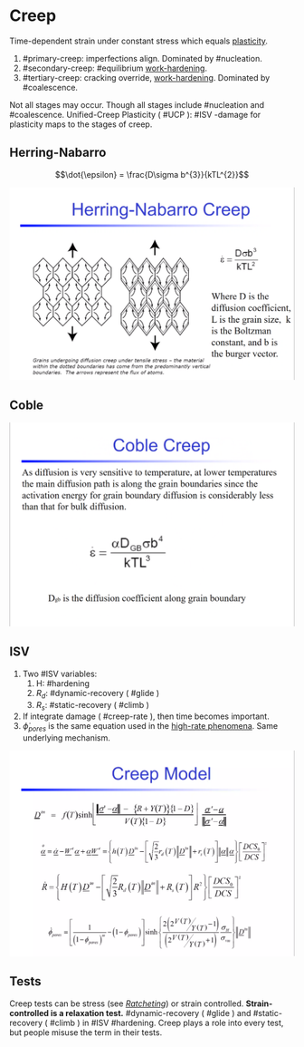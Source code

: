 # Creep

Time-dependent strain under constant stress which equals [plasticity](../engr-839-001-mechanical-metallurgy/plasticity.md).
1. #primary-creep: imperfections align. Dominated by #nucleation.
2. #secondary-creep: #equilibrium [work-hardening](deformation-and-work-hardening.md).
3. #tertiary-creep: cracking override, [work-hardening](deformation-and-work-hardening.md). Dominated by #coalescence.

Not all stages may occur.
Though all stages include #nucleation and #coalescence.
Unified-Creep Plasticity ( #UCP ): #ISV -damage for plasticity maps to the stages of creep.

## Herring-Nabarro
$$\dot{\epsilon} = \frac{D\sigma b^{3}}{kTL^{2}}$$

![](../../../attachments/engr-743-001-damage-and-fracture/./herring_nabarro_creep_210423_143132_EST.png)

## Coble
![](../../../attachments/engr-743-001-damage-and-fracture/./coble_creep_210423_143236_EST.png)

## ISV
1. Two #ISV variables:
   1. H: #hardening
   2. $R_{d}$: #dynamic-recovery ( #glide )
   3. $R_{s}$: #static-recovery ( #climb )
2. If integrate damage ( #creep-rate ), then time becomes important.
3. $\dot{\phi}_{pores}$ is the same equation used in the [high-rate phenomena](high-rate-events.md). Same underlying mechanism.

![](../../../attachments/engr-743-001-damage-and-fracture/./creep_model_with_inelastic_damage_210423_144444_EST.png)

## Tests
Creep tests can be stress (see *[Ratcheting](ratcheting.md)*) or strain controlled.
**Strain-controlled is a relaxation test.**
#dynamic-recovery ( #glide ) and #static-recovery ( #climb ) in #ISV #hardening.
Creep plays a role into every test, but people misuse the term in their tests.